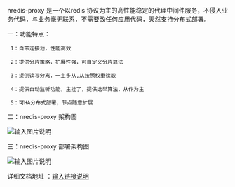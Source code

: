 nredis-proxy 是一个以redis 协议为主的高性能稳定的代理中间件服务，不侵入业务代码，与业务毫无联系，不需要改任何应用代码，天然支持分布式部署。

一：功能特点： 
    
     1：自带连接池，性能高效
     
     2：提供分片策略，扩展性强，可自定义分片算法
     
     3：提供读写分离，一主多从,从按照权重读取
     
     4：提供自动监听功能，主挂了，提供选举算法，从作为主

     5：可HA分布式部署，节点随意扩展

二：nredis-proxy 架构图
 
   ![输入图片说明](http://git.oschina.net/uploads/images/2016/1110/000750_ed0b1d9f_54128.png "在这里输入图片标题")

三：nredis-proxy 部署架构图

![输入图片说明](http://git.oschina.net/uploads/images/2016/1110/000104_44f5a5cb_54128.png "在这里输入图片标题")
     
 详细文档地址 ：[输入链接说明](https://my.oschina.net/liubingsmile/blog/786465)